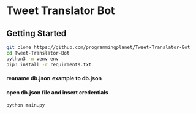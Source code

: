 # Tweet Translator Bot


## Getting Started

```sh
git clone https://github.com/programmingplanet/Tweet-Translator-Bot
cd Tweet-Translator-Bot
python3 -m venv env
pip3 install -r requirments.txt
```

#### reaname db.json.example to db.json

#### open db.json file and insert credentials

```sh
python main.py
```
